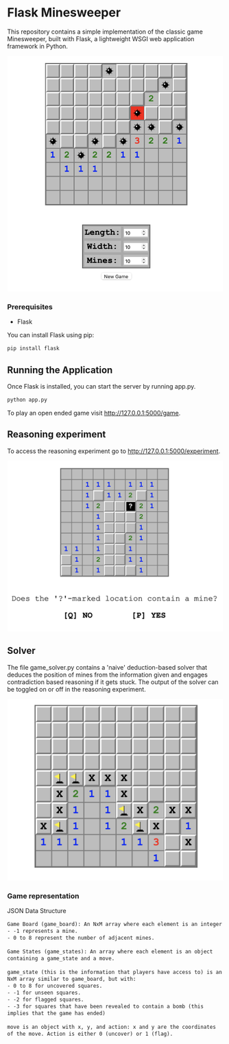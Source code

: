# Flask Minesweeper

This repository contains a simple implementation of the classic game Minesweeper, built with Flask, a lightweight WSGI web application framework in Python.

![Minesweeper Game](static/img/gameplay-1.png)

### Prerequisites

- Flask

You can install Flask using pip:

```bash
pip install flask
```

## Running the Application
Once Flask is installed, you can start the server by running app.py.

```bash
python app.py
```

To play an open ended game visit http://127.0.0.1:5000/game.

## Reasoning experiment

To access the reasoning experiment go to http://127.0.0.1:5000/experiment.

![Experiment](static/img/gameplay-2.png)


## Solver

The file game_solver.py contains a 'naive' deduction-based solver that deduces the position of mines from the information given and engages contradiction based reasoning if it gets stuck. The output of the solver can be toggled on or off in the reasoning experiment.

![Solver](static/img/gameplay-3.png)


### Game representation

JSON Data Structure

    Game Board (game_board): An NxM array where each element is an integer
    - -1 represents a mine.
    - 0 to 8 represent the number of adjacent mines.

    Game States (game_states): An array where each element is an object containing a game_state and a move.

    game_state (this is the information that players have access to) is an NxM array similar to game_board, but with:
    - 0 to 8 for uncovered squares.
    - -1 for unseen squares.
    - -2 for flagged squares.
    - -3 for squares that have been revealed to contain a bomb (this implies that the game has ended)

    move is an object with x, y, and action: x and y are the coordinates of the move. Action is either 0 (uncover) or 1 (flag).

